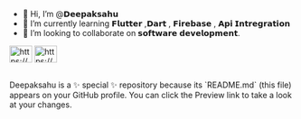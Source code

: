- 👋 Hi, I’m @𝗗𝗲𝗲𝗽𝗮𝗸𝘀𝗮𝗵𝘂
- 🌱 I’m currently learning 𝗙𝗹𝘂𝘁𝘁𝗲𝗿 ,𝗗𝗮𝗿𝘁 , 𝗙𝗶𝗿𝗲𝗯𝗮𝘀𝗲 , 𝗔𝗽𝗶 𝗜𝗻𝘁𝗿𝗲𝗴𝗿𝗮𝘁𝗶𝗼𝗻
- 💞️ I’m looking to collaborate on 𝘀𝗼𝗳𝘁𝘄𝗮𝗿𝗲 𝗱𝗲𝘃𝗲𝗹𝗼𝗽𝗺𝗲𝗻𝘁.


<p align="left">
<a href="https://www.linkedin.com/in/deepak-sahu-973979192" target="blank"><img align="center" src="https://raw.githubusercontent.com/rahuldkjain/github-profile-readme-generator/master/src/images/icons/Social/linked-in-alt.svg" alt="https://www.linkedin.com/in/deepak-sahu-973979192" height="30" width="40" /></a>
<a href="https://instagram.com/https://www.instagram.com/deepak_sahu7566" target="blank"><img align="center" src="https://raw.githubusercontent.com/rahuldkjain/github-profile-readme-generator/master/src/images/icons/Social/instagram.svg" alt="https://https://www.instagram.com/deepak_sahu7566/" height="30" width="40" /></a>
</p>
<br>
Deepaksahu is a ✨ special ✨ repository because its `README.md` (this file) appears on your GitHub profile.
You can click the Preview link to take a look at your changes.

